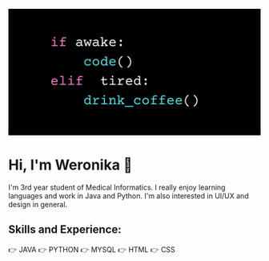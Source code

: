 ![](https://github.com/trulydevious/trulydevious/blob/main/banner.png)

# Hi, I'm Weronika 👋
I'm 3rd year student of Medical Informatics. I really enjoy learning languages and work in Java and Python. I'm also interested in UI/UX and design in general.

## Skills and Experience: 
:point_right: JAVA
:point_right: PYTHON
:point_right: MYSQL
:point_right: HTML
:point_right: CSS
